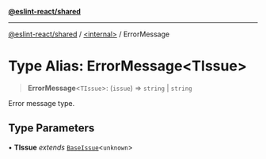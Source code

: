 [**@eslint-react/shared**](../../README.md)

***

[@eslint-react/shared](../../README.md) / [\<internal\>](../README.md) / ErrorMessage

# Type Alias: ErrorMessage\<TIssue\>

> **ErrorMessage**\<`TIssue`\>: (`issue`) => `string` \| `string`

Error message type.

## Type Parameters

• **TIssue** *extends* [`BaseIssue`](../interfaces/BaseIssue.md)\<`unknown`\>
